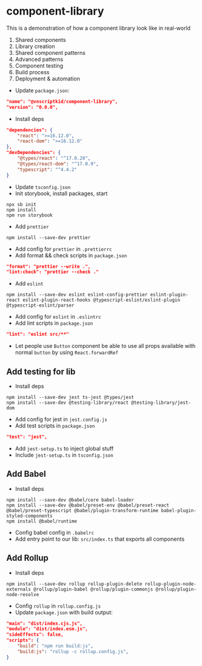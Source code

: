 # component-library

This is a demonstration of how a component library look like in real-world

1. Shared components
2. Library creation
3. Shared component patterns
4. Advanced patterns
5. Component testing
6. Build process
7. Deployment & automation

- Update `package.json`:

```json
"name": "@vnscriptkid/component-library",
"version": "0.0.0",
```

- Install deps

```json
"dependencies": {
    "react": ">=16.12.0",
    "react-dom": ">=16.12.0"
},
"devDependencies": {
    "@types/react": "^17.0.20",
    "@types/react-dom": "^17.0.9",
    "typescript": "^4.4.2"
}
```

- Update `tsconfig.json`
- Init storybook, install packages, start

```console
npx sb init
npm install
npm run storybook
```

- Add `prettier`

```
npm install --save-dev prettier
```

- Add config for `prettier` in `.prettierrc`
- Add format && check scripts in `package.json`

```json
"format": "prettier --write .",
"lint:check": "prettier --check ."
```

- Add `eslint`

```console
npm install --save-dev eslint eslint-config-prettier eslint-plugin-react eslint-plugin-react-hooks @typescript-eslint/eslint-plugin @typescript-eslint/parser
```

- Add config for `eslint` in `.eslintrc`
- Add lint scripts in `package.json`

```json
"lint": "eslint src/**"
```

- Let people use `Button` component be able to use all props available with normal `button`
by using `React.forwardRef`


## Add testing for lib
- Install deps
```console
npm install --save-dev jest ts-jest @types/jest
npm install --save-dev @testing-library/react @testing-library/jest-dom
```
- Add config for jest in `jest.config.js`
- Add test scripts in `package.json`
```json
"test": "jest",
```
- Add `jest-setup.ts` to inject global stuff
- Include `jest-setup.ts` in `tsconfig.json`

## Add Babel
- Install deps
```console
npm install --save-dev @babel/core babel-loader
npm install --save-dev @babel/preset-env @babel/preset-react @babel/preset-typescript @babel/plugin-transform-runtime babel-plugin-styled-components
npm install @babel/runtime
```
- Config babel config in `.babelrc`
- Add entry point to our lib: `src/index.ts` that exports all components

## Add Rollup
- Install deps
```console
npm install --save-dev rollup rollup-plugin-delete rollup-plugin-node-externals @rollup/plugin-babel @rollup/plugin-commonjs @rollup/plugin-node-resolve
```
- Config `rollup` in `rollup.config.js`
- Update `package.json` with build output:
```json
"main": "dist/index.cjs.js",
"module": "dist/index.esm.js",
"sideEffects": false,
"scripts": {
    "build": "npm run build:js",
    "build:js": "rollup -c rollup.config.js",
}
```